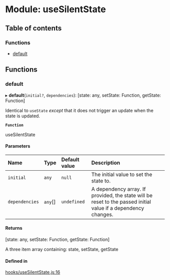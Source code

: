 # Module: useSilentState

## Table of contents

### Functions

- [default](useSilentState.md#default)

## Functions

### default

▸ **default**(`initial?`, `dependencies`): [state: any, setState: Function, getState: Function]

Identical to `useState` _except_ that it does not trigger an update when
the state is updated.

**`Function`**

useSilentState

#### Parameters

| Name | Type | Default value | Description |
| :------ | :------ | :------ | :------ |
| `initial` | `any` | `null` | The initial value to set the state to. |
| `dependencies` | `any`[] | `undefined` | A dependency array. If provided, the state will be reset to the passed initial value if a dependency changes. |

#### Returns

[state: any, setState: Function, getState: Function]

A three item
array containing: state, setState, getState

#### Defined in

[hooks/useSilentState.js:16](https://github.com/Twipped/hooks/blob/86a2b07/hooks/useSilentState.js#L16)
